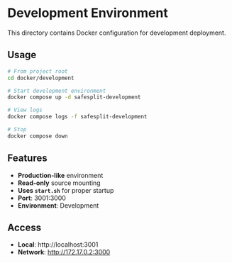 # Development Environment

This directory contains Docker configuration for development deployment.

## Usage

```bash
# From project root
cd docker/development

# Start development environment
docker compose up -d safesplit-development

# View logs
docker compose logs -f safesplit-development

# Stop
docker compose down
```

## Features

- **Production-like** environment
- **Read-only** source mounting
- **Uses `start.sh`** for proper startup
- **Port**: 3001:3000
- **Environment**: Development

## Access

- **Local**: http://localhost:3001
- **Network**: http://172.17.0.2:3000 